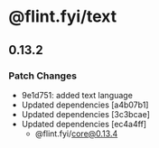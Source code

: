 # @flint.fyi/text

## 0.13.2

### Patch Changes

- 9e1d751: added text language
- Updated dependencies [a4b07b1]
- Updated dependencies [3c3bcae]
- Updated dependencies [ec4a4ff]
  - @flint.fyi/core@0.13.4
